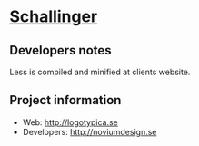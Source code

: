 # [Schallinger](http://logotypica.se)


## Developers notes

Less is compiled and minified at clients website.


## Project information

* Web: http://logotypica.se
* Developers: http://noviumdesign.se
